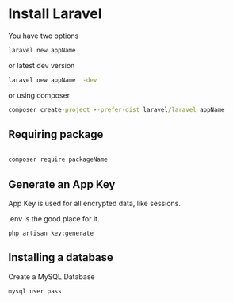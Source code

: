 # Install Laravel

You have two options

```cmd
laravel new appName
```

or latest dev version

```cmd
laravel new appName  -dev
```
or using composer

```cmd
composer create-project --prefer-dist laravel/laravel appName
```

## Requiring package
```cmd

composer require packageName

```

## Generate an App Key
App Key is used for all encrypted data, like sessions.

.env is the good place for it.

```
php artisan key:generate
```

## Installing a database

Create a MySQL Database
```cmd
mysql user pass
```